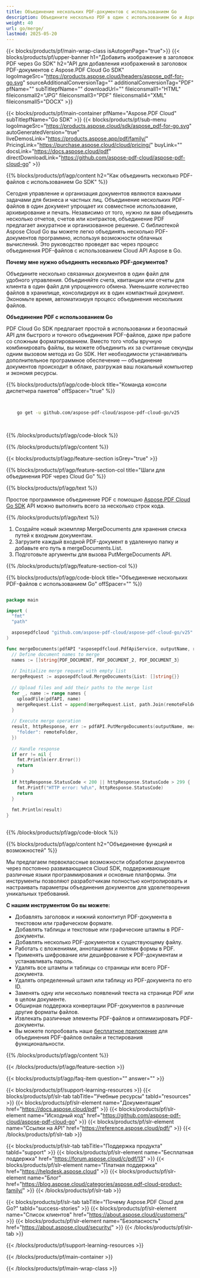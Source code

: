 ```yaml
---
title: Объединение нескольких PDF-документов с использованием Go
description: Объедините несколько PDF в один с использованием Go и Aspose.PDF Cloud SDK.
weight: 40
url: go/merge/
lastmod: 2025-05-20
---
```


{{< blocks/products/pf/main-wrap-class isAutogenPage="true">}}
{{< blocks/products/pf/upper-banner h1="Добавить изображение в заголовок PDF через Go SDK" h2="API для добавления изображений в заголовок PDF-документов с Aspose.PDF Cloud Go SDK" logoImageSrc="https://products.aspose.cloud/headers/aspose_pdf-for-go.svg" sourceAdditionalConversionTag="" additionalConversionTag="PDF" pfName="" subTitlepfName="" downloadUrl="" fileiconsmall1="HTML" fileiconsmall2="JPG" fileiconsmall3="PDF" fileiconsmall4="XML" fileiconsmall5="DOCX" >}}

{{< blocks/products/pf/main-container pfName="Aspose.PDF Cloud" subTitlepfName="Go SDK" >}}
{{< blocks/products/pf/sub-menu logoImageSrc="https://products.aspose.cloud/sdk/aspose_pdf-for-go.svg"
autoGeneratedVersion="true"
liveDemosLink="https://products.aspose.app/pdf/family/" PricingLink="https://purchase.aspose.cloud/cloud/pricing/" buyLink="" docsLink="https://docs.aspose.cloud/pdf"  directDownloadLink="https://github.com/aspose-pdf-cloud/aspose-pdf-cloud-go" >}}

{{% blocks/products/pf/agp/content h2="Как объединить несколько PDF-файлов с использованием Go SDK" %}}

Сегодня управление и организация документов являются важными задачами для бизнеса и частных лиц. Объединение нескольких PDF-файлов в один документ упрощает их совместное использование, архивирование и печать. Независимо от того, нужно ли вам объединить несколько отчетов, счетов или контрактов, объединение PDF предлагает аккуратное и организованное решение. С библиотекой Aspose Cloud Go вы можете легко объединять несколько PDF-документов программно, используя возможности облачных вычислений. Это руководство проведет вас через процесс объединения PDF-файлов с использованием Cloud API Aspose в Go.

**Почему мне нужно объединять несколько PDF-документов?**

Объедините несколько связанных документов в один файл для удобного управления. Объединяйте счета, квитанции или отчеты для клиента в один файл для упрощенного обмена. Уменьшите количество файлов в хранилище, консолидируя их в один компактный документ. Экономьте время, автоматизируя процесс объединения нескольких файлов.

**Объединение PDF с использованием Go**

PDF Cloud Go SDK предлагает простой в использовании и безопасный API для быстрого и точного объединения PDF-файлов, даже при работе со сложным форматированием. Вместо того чтобы вручную комбинировать файлы, вы можете объединить их за считанные секунды одним вызовом метода из Go SDK. Нет необходимости устанавливать дополнительное программное обеспечение — объединение документов происходит в облаке, разгружая ваш локальный компьютер и экономя ресурсы.

{{% blocks/products/pf/agp/code-block title="Команда консоли диспетчера пакетов" offSpacer="true" %}}

```bash

     
    go get -u github.com/aspose-pdf-cloud/aspose-pdf-cloud-go/v25
     
     

```

{{% /blocks/products/pf/agp/code-block %}}

{{% /blocks/products/pf/agp/content %}}

{{< blocks/products/pf/agp/feature-section isGrey="true" >}}

{{% blocks/products/pf/agp/feature-section-col title="Шаги для объединения PDF через Cloud Go" %}}

{{% blocks/products/pf/agp/text %}}

Простое программное объединение PDF с помощью
[Aspose.PDF Cloud Go SDK](https://products.aspose.cloud/pdf/go/)
API можно выполнить всего за несколько строк кода.

{{% /blocks/products/pf/agp/text %}}

1. Создайте новый экземпляр MergeDocuments для хранения списка путей к входным документам.
1. Загрузите каждый входной PDF-документ в удаленную папку и добавьте его путь в mergeDocuments.List.
1. Подготовьте аргументы для вызова PutMergeDocuments API.

{{% /blocks/products/pf/agp/feature-section-col %}}

{{% blocks/products/pf/agp/code-block title="Объединение нескольких PDF-файлов с использованием Go" offSpacer="" %}}

```go

package main

import (
  "fmt"
  "path"

  asposepdfcloud "github.com/aspose-pdf-cloud/aspose-pdf-cloud-go/v25"
)

func mergeDocuments(pdfAPI *asposepdfcloud.PdfApiService, outputName, remoteFolder string) {
  // Define document names to merge
  names := []string{PDF_DOCUMENT, PDF_DOCUMENT_2, PDF_DOCUMENT_3}
  
  // Initialize merge request with empty list
  mergeRequest := asposepdfcloud.MergeDocuments{List: []string{}}
  
  // Upload files and add their paths to the merge list
  for _, name := range names {
    uploadFile(pdfAPI, name)
    mergeRequest.List = append(mergeRequest.List, path.Join(remoteFolder, name))
  }
  
  // Execute merge operation
  result, httpResponse, err := pdfAPI.PutMergeDocuments(outputName, mergeRequest, map[string]interface{}{
    "folder": remoteFolder,
  })
  
  // Handle response
  if err != nil {
    fmt.Println(err.Error())
    return
  }
  
  if httpResponse.StatusCode < 200 || httpResponse.StatusCode > 299 {
    fmt.Printf("HTTP error: %d\n", httpResponse.StatusCode)
    return
  }
  
  fmt.Println(result)
}
  
```

{{% /blocks/products/pf/agp/code-block %}}

{{% blocks/products/pf/agp/content h2="Объединение функций и возможностей" %}}

Мы предлагаем первоклассные возможности обработки документов через постоянно развивающиеся Cloud SDK, поддерживающие различные языки программирования и основные платформы. Эти инструменты позволяют разработчикам полностью контролировать и настраивать параметры объединения документов для удовлетворения уникальных требований.

**С нашим инструментом Go вы можете:**

+ Добавлять заголовок и нижний колонтитул PDF-документа в текстовом или графическом формате.
+ Добавлять таблицы и текстовые или графические штампы в PDF-документы.
+ Добавлять несколько PDF-документов к существующему файлу.
+ Работать с вложениями, аннотациями и полями формы в PDF.
+ Применять шифрование или дешифрование к PDF-документам и устанавливать пароль.
+ Удалять все штампы и таблицы со страницы или всего PDF-документа.
+ Удалять определенный штамп или таблицу из PDF-документа по его ID.
+ Заменять одну или несколько появлений текста на странице PDF или в целом документе.
+ Обширная поддержка конвертации PDF-документов в различные другие форматы файлов.
+ Извлекать различные элементы PDF-файлов и оптимизировать PDF-документы.
+ Вы можете попробовать наше [бесплатное приложение](https://products.aspose.app/pdf/merger) для объединения PDF-файлов онлайн и тестирования функциональности.

{{% /blocks/products/pf/agp/content %}}

{{< /blocks/products/pf/agp/feature-section >}}

{{< blocks/products/pf/agp/faq-item question="" answer="" >}}

{{< blocks/products/pf/support-learning-resources >}}
{{< blocks/products/pf/slr-tab tabTitle="Учебные ресурсы" tabId="resources" >}}
{{< blocks/products/pf/slr-element name="Документация" href="https://docs.aspose.cloud/pdf" >}}
{{< blocks/products/pf/slr-element name="Исходный код" href="https://github.com/aspose-pdf-cloud/aspose-pdf-cloud-go" >}}
{{< blocks/products/pf/slr-element name="Ссылки на API" href="https://reference.aspose.cloud/pdf/" >}}
{{< /blocks/products/pf/slr-tab >}}

{{< blocks/products/pf/slr-tab tabTitle="Поддержка продукта" tabId="support" >}}
{{< blocks/products/pf/slr-element name="Бесплатная поддержка" href="https://forum.aspose.cloud/c/pdf/13" >}}
{{< blocks/products/pf/slr-element name="Платная поддержка" href="https://helpdesk.aspose.cloud" >}}
{{< blocks/products/pf/slr-element name="Блог" href="https://blog.aspose.cloud/categories/aspose.pdf-cloud-product-family/" >}}
{{< /blocks/products/pf/slr-tab >}}

{{< blocks/products/pf/slr-tab tabTitle="Почему Aspose.PDF Cloud для Go?" tabId="success-stories" >}}
{{< blocks/products/pf/slr-element name="Список клиентов" href="https://about.aspose.cloud/customers/" >}}
{{< blocks/products/pf/slr-element name="Безопасность" href="https://about.aspose.cloud/security/" >}}
{{< /blocks/products/pf/slr-tab >}}

{{< /blocks/products/pf/support-learning-resources >}}

{{< /blocks/products/pf/main-container >}}

{{< /blocks/products/pf/main-wrap-class >}}



